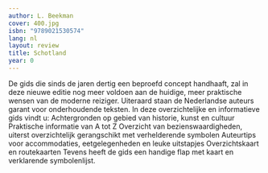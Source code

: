 ```yaml
---
author: L. Beekman
cover: 400.jpg
isbn: "9789021530574"
lang: nl
layout: review
title: Schotland
year: 0
---
```


De gids die sinds de jaren dertig een beproefd concept handhaaft, zal in deze nieuwe editie nog meer voldoen aan de huidige, meer praktische wensen van de moderne reiziger. Uiteraard staan de Nederlandse auteurs garant voor
onderhoudende teksten. In deze overzichtelijke en informatieve gids vindt u:
Achtergronden op gebied van historie, kunst en cultuur
Praktische informatie van A tot Z
Overzicht van bezienswaardigheden, uiterst overzichtelijk gerangschikt met verhelderende symbolen
Auteurtips voor accommodaties, eetgelegenheden en leuke uitstapjes
Overzichtskaart en routekaarten
Tevens heeft de gids een handige flap met kaart en verklarende symbolenlijst.
